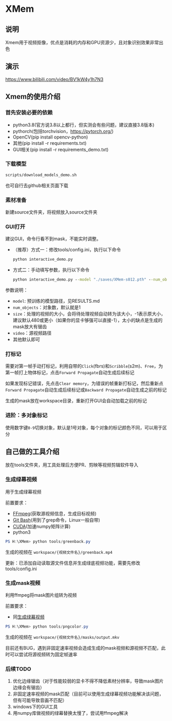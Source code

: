 # XMem

## 说明

Xmem用于视频抠像，优点是消耗的内存和GPU资源少，且对象识别效果非常出色

## 演示

<https://www.bilibili.com/video/BV1kW4y1h7N3>

## Xmem的使用介绍

### 首先安装必要的依赖

- python3.8(官方说3.8以上都行，但实测会有些问题，建议直接3.8版本)
- pythorch(包括torchvision，<https://pytorch.org/>)
- OpenCV(pip install opencv-python)
- 其他(pip install -r requirements.txt)
- GUI相关(pip install -r requirements_demo.txt)

### 下载模型

```cmd
scripts/download_models_demo.sh
```

也可自行去github相关页面下载

### 素材准备

新建source文件夹，将视频放入source文件夹

### GUI打开

建议GUI，命令行看不到mask，不能实时调整。

- （推荐）方式一：修改tools/config.ini，执行以下命令

    ```cmd
    python interactive_demo.py
    ```

- 方式二：手动填写参数，执行以下命令

    ```cmd
    python interactive_demo.py --model "./saves/XMem-s012.pth" --num_objects 1 --size 480 --video source/1.mp4
    ```

参数说明：

- `model`: 预训练的模型路径，见RESULTS.md
- `num_objects`：对象数，默认就是1
- `size`：处理的视频的大小，会将待处理视频自动转为该大小，-1表示原大小，建议默认480或更小（如果你的显卡够强可以直接-1），太小的缺点是生成的mask放大有锯齿
- `video`：源视频路径
- 其他默认即可

### 打标记

需要对第一帧手动打标记，利用自带的`Click`(fbrs)和`Scribble`(s2m)、`Free`，为第一帧打上物体标记，点击`Forward Propagate`自动生成后续标记

如果发现标记错误，先点击`Clear memory`，为错误的帧重新打标记，然后重新点`Forward Propagate`自动生成后续标记或`Backward Propagate`自动生成之前的标记

生成的mask放在workspace目录，重新打开GUI会自动加载之前的标记

### 进阶：多对象标记

使用数字键`0-9`切换对象，默认是1号对象，每个对象的标记颜色不同，可以用于区分

## 自己做的工具介绍

放在tools文件夹，用工具处理后方便PR、剪映等视频剪辑软件导入

### 生成绿幕视频

用于生成绿幕视频

前置要求：

- [FFmpeg](https://ffmpeg.org/download.html#build-windows)(获取源视频信息，生成目标视频)
- [Git Bash](https://gitforwindows.org/)(用到了grep命令，Linux一般自带)
- [CUDA](https://developer.nvidia.com/cuda-downloads?target_os=Windows&target_arch=x86_64&target_version=10&target_type=exe_local)(加速numpy矩阵计算)
- python3

```powershell
PS H:\XMem> python tools/greenback.py
```

生成的视频在 `workspace/{视频文件名}/greenback.mp4`

更新：已添加自动读取源文件信息并生成绿底视频功能，需要先修改tools/config.ini

### 生成mask视频

利用ffmpeg将mask图片组转为视频

前置要求：

- 同[生成绿幕视频](#生成绿幕视频)

```powershell
PS H:\XMem> python tools/pngcolor.py
```

生成的视频在 `workspace/{视频文件名}/masks/output.mkv`

目前还有BUG，遇到非固定速率视频会造成生成的mask视频和源视频不匹配，此时可以尝试将源视频转为固定帧速率

### 后续TODO

1. 优化边缘锯齿（对于性能较弱的显卡不得不降低素材分辨率，导致mask图片边缘会有锯齿）
2. 非固定速率视频的mask匹配（目前可以使用生成绿幕视频功能解决该问题，但有可能导致音画不匹配）
3. windows下的GUI工具
4. 用numpy库做视频的绿幕替换太慢了，尝试用ffmpeg解决
